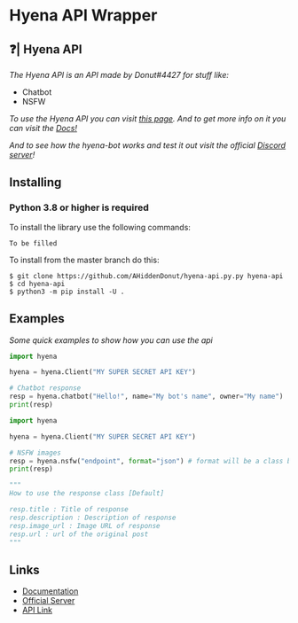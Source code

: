 # Hyena API Wrapper

## ❓| Hyena API

*The Hyena API is an API made by Donut#4427 for stuff like:*

* Chatbot
* NSFW

*To use the Hyena API you can visit [this page](https://www.hyenabot.xyz/api). And to get more info on it you can visit the [Docs!](https://docs.hyenabot.xyz/)*

*And to see how the hyena-bot works and test it out visit the official [Discord server](https://discord.gg/QePftyb2kN)!*

## Installing
### **Python 3.8 or higher is required**

To install the library use the following commands:

```
To be filled
```

To install from the master branch do this:
```
$ git clone https://github.com/AHiddenDonut/hyena-api.py.py hyena-api
$ cd hyena-api
$ python3 -m pip install -U .
```

## Examples

*Some quick examples to show how you can use the api*

```python
import hyena

hyena = hyena.Client("MY SUPER SECRET API KEY")

# Chatbot response
resp = hyena.chatbot("Hello!", name="My bot's name", owner="My name")
print(resp)
```

```python
import hyena

hyena = hyena.Client("MY SUPER SECRET API KEY")

# NSFW images
resp = hyena.nsfw("endpoint", format="json") # format will be a class by default
print(resp)

"""
How to use the response class [Default]

resp.title : Title of response
resp.description : Description of response
resp.image_url : Image URL of response
resp.url : url of the original post
"""
```

## Links

* [Documentation](https://docs.hyenabot.xyz/)
* [Official Server](https://discord.gg/QePftyb2kN)
* [API Link](https://www.hyenabot.xyz/api)
